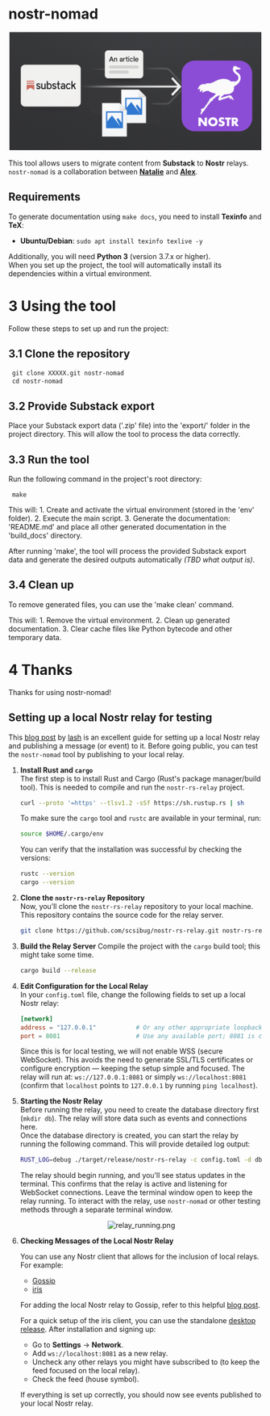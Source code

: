 # nostr-nomad

<p align="center">
    <img src="https://github.com/alx-sch/nostr-nomad/blob/main/.assets/nostr-nomad.png"  alt="nostr-nomad.png" width="500"/>
</p>

This tool allows users to migrate content from **Substack** to **Nostr** relays.    
`nostr-nomad` is a collaboration between **[Natalie](https://github.com/busedame)** and **[Alex](https://github.com/alx-sch)**.

## Requirements

To generate documentation using `make docs`, you need to install **Texinfo** and **TeX**:

   - **Ubuntu/Debian**: `sudo apt install texinfo texlive -y`

Additionally, you will need **Python 3** (version 3.7.x or higher).     
When you set up the project, the tool will automatically install its dependencies within a virtual environment.

3 Using the tool
================

Follow these steps to set up and run the project:

3.1 Clone the repository
------------------------

     git clone XXXXX.git nostr-nomad
     cd nostr-nomad

3.2 Provide Substack export
---------------------------

Place your Substack export data ('.zip' file) into the 'export/' folder
in the project directory.  This will allow the tool to process the data
correctly.

3.3 Run the tool
----------------

Run the following command in the project's root directory:

     make

   This will: 1.  Create and activate the virtual environment (stored in
the 'env' folder).  2.  Execute the main script.  3.  Generate the
documentation: 'README.md' and place all other generated documentation
in the 'build_docs' directory.

   After running 'make', the tool will process the provided Substack
export data and generate the desired outputs automatically *(TBD what
output is)*.

3.4 Clean up
------------

To remove generated files, you can use the 'make clean' command.

   This will: 1.  Remove the virtual environment.  2.  Clean up
generated documentation.  3.  Clear cache files like Python bytecode and
other temporary data.

4 Thanks
========

Thanks for using nostr-nomad!

## Setting up a local Nostr relay for testing

This [blog post](https://manbytesgnu.org/hello-nostr-with-python.html) by [lash](https://github.com/nolash) is an excellent guide for setting up a local Nostr relay and publishing a message (or event) to it.
Before going public, you can test the `nostr-nomad` tool by publishing to your local relay.

1. **Install Rust and `cargo`**   
   The first step is to install Rust and Cargo (Rust's package manager/build tool). This is needed to compile and run the `nostr-rs-relay` project.
     
   ```bash
   curl --proto '=https' --tlsv1.2 -sSf https://sh.rustup.rs | sh
   ```

   To make sure the `cargo` tool and `rustc` are available in your terminal, run:

    ```bash
   source $HOME/.cargo/env
   ```

   You can verify that the installation was successful by checking the versions:

   ```bash
   rustc --version
   cargo --version
   ```
   
2. **Clone the `nostr-rs-relay` Repository**    
   Now, you’ll clone the `nostr-rs-relay` repository to your local machine. This repository contains the source code for the relay server.

   ```bash
   git clone https://github.com/scsibug/nostr-rs-relay.git nostr-rs-relay && cd nostr-rs-relay
   ```

3. **Build the Relay Server**
   Compile the project with the `cargo` build tool; this might take some time. 

   ```bash
   cargo build --release
   ```

4. **Edit Configuration for the Local Relay**    
   In your `config.toml` file, change the following fields to set up a local Nostr relay:
   ```toml
   [network]
   address = "127.0.0.1"           # Or any other appropriate loopback IP, 127.0.0.1 is usually used as localhost.
   port = 8081                     # Use any available port; 8081 is commonly used for development/testing.
   ```

   Since this is for local testing, we will not enable WSS (secure WebSocket). This avoids the need to generate SSL/TLS certificates or configure encryption — keeping the setup simple and focused. The relay will run at: `ws://127.0.0.1:8081` or simply `ws://localhost:8081` (confirm that `localhost` points to `127.0.0.1` by running `ping localhost`).

6. **Starting the Nostr Relay**    
   Before running the relay, you need to create the database directory first (`mkdir db`). The relay will store data such as events and connections here.    
   Once the database directory is created, you can start the relay by running the following command. This will provide detailed log output:
    ```bash
   RUST_LOG=debug ./target/release/nostr-rs-relay -c config.toml -d db
   ```

   The relay should begin running, and you’ll see status updates in the terminal. This confirms that the relay is active and listening for WebSocket connections. Leave the terminal window open to keep the relay running. To interact with the relay, use `nostr-nomad` or other testing methods through a separate terminal window.
   <p align="center">
      <img src="https://github.com/alx-sch/nostr-nomad/blob/main/.assets/relay_running.png" width="800" alt="relay_running.png"/>
   </p>

7. **Checking Messages of the Local Nostr Relay**

   You can use any Nostr client that allows for the inclusion of local relays. For example:
   - [Gossip](https://github.com/mikedilger/gossip)
   - [iris](https://github.com/irislib/iris-messenger)
     
   For adding the local Nostr relay to Gossip, refer to this helpful [blog post](https://manbytesgnu.org/hello-nostr-with-python.html).

   For a quick setup of the iris client, you can use the standalone [desktop release](https://github.com/irislib/iris-messenger/releases). After installation and signing up:
   
   - Go to **Settings** -> **Network**.
   - Add `ws://localhost:8081` as a new relay.
   - Uncheck any other relays you might have subscribed to (to keep the feed focused on the local relay).
   - Check the feed (house symbol).

   If everything is set up correctly, you should now see events published to your local Nostr relay.
